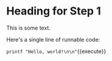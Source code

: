 # Heading for Step 1

This is some text.

Here's a single line of runnable code:

`printf "Hello, world!\n\n"`{{execute}}

